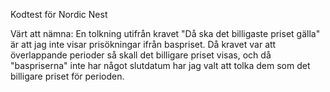 Kodtest för Nordic Nest  

Värt att nämna: En tolkning utifrån kravet "Då ska det billigaste priset gälla" är att jag inte visar prisökningar ifrån baspriset. Då kravet var att överlappande perioder så skall det billigare priset visas, och då "baspriserna" inte har något slutdatum har jag valt att tolka dem som det billigare priset för perioden.  
